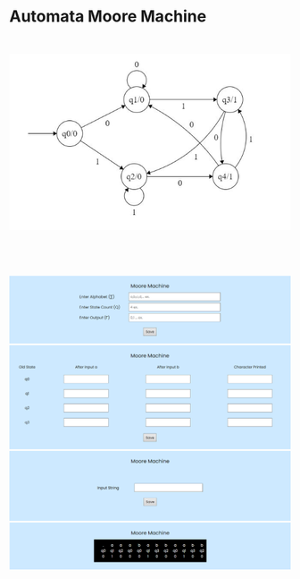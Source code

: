 # Automata Moore Machine

<br>

![](./readme_images/moore.png)

<br>
<br>
<br>

![](./readme_images/page1.png)
![](./readme_images/page2.png)
![](./readme_images/page3.png)
![](./readme_images/page4.png)
